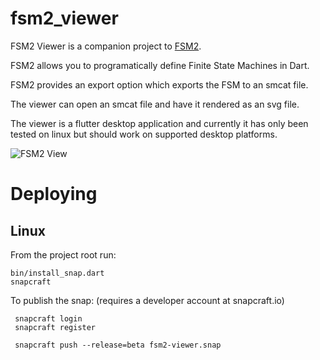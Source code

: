 # fsm2_viewer

FSM2 Viewer is a companion project to [FSM2](https://github.com/bsutton/fsm2).

FSM2 allows you to programatically define Finite State Machines in Dart.

FSM2 provides an export option which exports the FSM to an smcat file.

The viewer can open an smcat file and have it rendered as an svg file.

The viewer is a flutter desktop application and currently it has only been tested on linux but should work on supported desktop platforms.

![FSM2 View](images/app.png)


# Deploying

## Linux

From the project root run:

```
bin/install_snap.dart
snapcraft
```

To publish the snap:
(requires a developer account at snapcraft.io)

```
 snapcraft login
 snapcraft register

 snapcraft push --release=beta fsm2-viewer.snap
 ```
 


